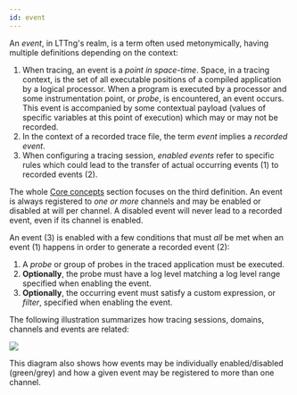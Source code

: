 ```yaml
---
id: event
---
```


An _event_, in LTTng's realm, is a term often used metonymically,
having multiple definitions depending on the context:

  1. When tracing, an event is a _point in space-time_. Space, in a
     tracing context, is the set of all executable positions of a
     compiled application by a logical processor. When a program is
     executed by a processor and some instrumentation point, or
     _probe_, is encountered, an event occurs. This event is accompanied
     by some contextual payload (values of specific variables at this
     point of execution) which may or may not be recorded.
  2. In the context of a recorded trace file, the term _event_ implies
     a _recorded event_.
  3. When configuring a tracing session, _enabled events_ refer to
     specific rules which could lead to the transfer of actual
     occurring events (1) to recorded events (2).

The whole [Core concepts](#doc-core-concepts) section focuses on the
third definition. An event is always registered to _one or more_
channels and may be enabled or disabled at will per channel. A disabled
event will never lead to a recorded event, even if its channel
is enabled.

An event (3) is enabled with a few conditions that must _all_ be met
when an event (1) happens in order to generate a recorded event (2):

  1. A _probe_ or group of probes in the traced application must be
     executed.
  2. **Optionally**, the probe must have a log level matching a
     log level range specified when enabling the event.
  3. **Optionally**, the occurring event must satisfy a custom
     expression, or _filter_, specified when enabling the event.

The following illustration summarizes how tracing sessions, domains,
channels and events are related:

<div class="img img-90">
<object data="/images/docs/core-concepts.svg" type="image/svg+xml">
  <img src="/images/docs/core-concepts.svg">
</object>
</div>

This diagram also shows how events may be individually enabled/disabled
(green/grey) and how a given event may be registered to more than one
channel.
